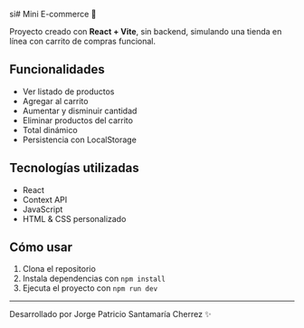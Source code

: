 si# Mini E-commerce 🛒

Proyecto creado con **React + Vite**, sin backend, simulando una tienda en línea con carrito de compras funcional.

## Funcionalidades

- Ver listado de productos
- Agregar al carrito
- Aumentar y disminuir cantidad
- Eliminar productos del carrito
- Total dinámico
- Persistencia con LocalStorage

## Tecnologías utilizadas

- React
- Context API
- JavaScript
- HTML & CSS personalizado

## Cómo usar

1. Clona el repositorio
2. Instala dependencias con `npm install`
3. Ejecuta el proyecto con `npm run dev`

---

Desarrollado por Jorge Patricio Santamaría Cherrez ✨
